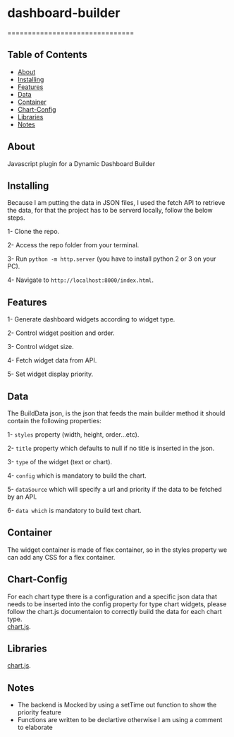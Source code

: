 




# dashboard-builder
===============================
## Table of Contents

* [About](#about)
* [Installing](#installing)
* [Features](#features)
* [Data](#data)
* [Container](#container)
* [Chart-Config](#chart-config)
* [Libraries](#libraries)
* [Notes](#notes)

## About

Javascript plugin for a Dynamic Dashboard Builder  
 
## Installing

Because I am putting the data in JSON files, I used the fetch API to retrieve the data, for that the project has to be serverd locally,
follow the below steps.  

1- Clone the repo.  

2- Access the repo folder from your terminal.  

3- Run `python -m http.server` (you have to install python 2 or 3 on your PC).  

4- Navigate to `http://localhost:8000/index.html`.  

## Features

1- Generate dashboard widgets according to widget type.  

2- Control widget position and order.  

3- Control widget size.  

4- Fetch widget data from API.  

5- Set widget display priority.  

## Data

The BuildData json, is the json that feeds the main builder method it should contain the following properties:  

1- `styles` property (width, height, order...etc).  

2- `title` property which defaults to null if no title is inserted in the json.  

3- `type` of the widget (text or chart).  

4- `config` which is mandatory to build the chart.  

5- `dataSource` which will specify a url and priority if the data to be fetched by an API. 

6- `data which` is mandatory to build text chart.  


## Container

The widget container is made of flex container, so in the styles property we can add any CSS for a flex container.  

## Chart-Config

For each chart type there is a configuration and a specific json data that needs to be inserted into the config property for type chart widgets, please follow the chart.js documentaion to correctly build the data for each chart type.  
[chart.js](https://www.chartjs.org/).

## Libraries
[chart.js](https://www.chartjs.org/).

## Notes

- The backend is Mocked by using a setTime out function to show the priority feature
- Functions are written to be declartive otherwise I am using a comment to elaborate